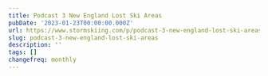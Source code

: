 ```yaml
---
title: Podcast 3 New England Lost Ski Areas
pubDate: '2023-01-23T00:00:00.000Z'
url: https://www.stormskiing.com/p/podcast-3-new-england-lost-ski-areas
slug: podcast-3-new-england-lost-ski-areas
description: ''
tags: []
changefreq: monthly
---
```


<!-- Add post content below -->
